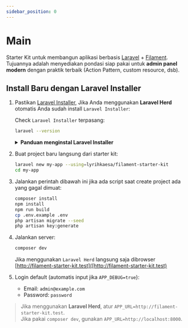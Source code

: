 ```yaml
---
sidebar_position: 0
---
```


# Main

Starter Kit untuk membangun aplikasi berbasis [Laravel](https://laravel.com/) + [Filament](https://filamentphp.com/).  
Tujuannya adalah menyediakan pondasi siap pakai untuk **admin panel modern** dengan praktik terbaik (Action Pattern, custom resource, dsb).

## Install Baru dengan Laravel Installer

1.  Pastikan [Laravel Installer](https://laravel.com/docs/12.x/installation#installing-php), Jika Anda menggunakan **Laravel Herd** otomatis Anda sudah install `Laravel Installer`:

    Check `Laravel Installer` terpasang:

    ```bash
    laravel --version
    ```

    <details>
      <summary><strong>Panduan menginstal Laravel Installer</strong></summary>
      Jika Anda sudah menginstal `PHP` dan `Composer`, Anda dapat menginstal `Laravel Installer` melalui Composer:

    ```bash
    composer global require laravel/installer
    ```

    </details>

2.  Buat project baru langsung dari starter kit:

    ```bash
    laravel new my-app --using=lyrihkaesa/filament-starter-kit
    cd my-app
    ```

3.  Jalankan perintah dibawah ini jika ada script saat create project ada yang gagal dimuat:

    ```bash
    composer install
    npm install
    npm run build
    cp .env.example .env
    php artisan migrate --seed
    php artisan key:generate
    ```

4.  Jalankan server:

    ```bash
    composer dev
    ```

    Jika menggunakan `Laravel Herd` langsung saja dibrowser [http://filament-starter-kit.test]([http://filament-starter-kit.test)

5.  Login default (automatis input jika `APP_DEBUG=true`):
    - Email: `admin@example.com`
    - Password: `password`

> Jika menggunakan **Laravel Herd**, atur `APP_URL=http://filament-starter-kit.test`.  
> Jika pakai `composer dev`, gunakan `APP_URL=http://localhost:8000`.
